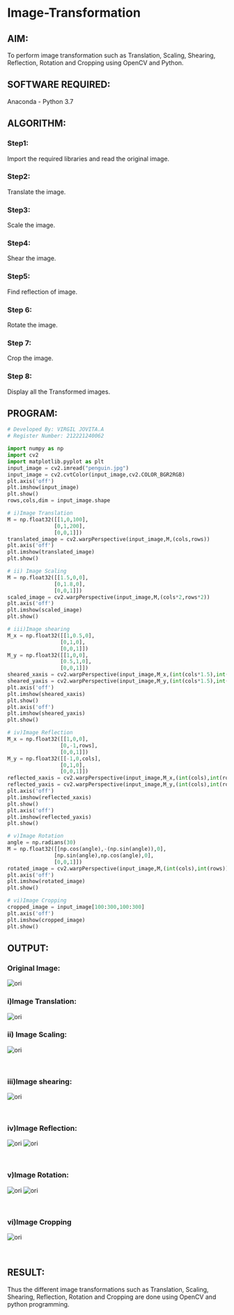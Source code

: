 # Image-Transformation
## AIM:
To perform image transformation such as Translation, Scaling, Shearing, Reflection, Rotation and Cropping using OpenCV and Python.

## SOFTWARE REQUIRED:
Anaconda - Python 3.7

## ALGORITHM:
### Step1:
Import the required libraries and read the original image.

### Step2:
Translate the image.

### Step3:
Scale the image.

### Step4:
Shear the image.

### Step5:
Find reflection of image.

### Step 6:
Rotate the image.

### Step 7:
Crop the image.

### Step 8:
Display all the Transformed images.

## PROGRAM:
```python
# Developed By: VIRGIL JOVITA.A
# Register Number: 212221240062

import numpy as np
import cv2
import matplotlib.pyplot as plt
input_image = cv2.imread("penguin.jpg")
input_image = cv2.cvtColor(input_image,cv2.COLOR_BGR2RGB)
plt.axis('off')
plt.imshow(input_image)
plt.show()
rows,cols,dim = input_image.shape

# i)Image Translation
M = np.float32([[1,0,100],
               [0,1,200],
               [0,0,1]])
translated_image = cv2.warpPerspective(input_image,M,(cols,rows))
plt.axis('off')
plt.imshow(translated_image)
plt.show()

# ii) Image Scaling
M = np.float32([[1.5,0,0],
               [0,1.8,0],
               [0,0,1]])
scaled_image = cv2.warpPerspective(input_image,M,(cols*2,rows*2))
plt.axis('off')
plt.imshow(scaled_image)
plt.show()

# iii)Image shearing
M_x = np.float32([[1,0.5,0],
                 [0,1,0],
                 [0,0,1]])
M_y = np.float32([[1,0,0],
                 [0.5,1,0],
                 [0,0,1]])
sheared_xaxis = cv2.warpPerspective(input_image,M_x,(int(cols*1.5),int(rows*1.5)))
sheared_yaxis = cv2.warpPerspective(input_image,M_y,(int(cols*1.5),int(rows*1.5)))
plt.axis('off')
plt.imshow(sheared_xaxis)
plt.show()
plt.axis('off')
plt.imshow(sheared_yaxis)
plt.show()

# iv)Image Reflection
M_x = np.float32([[1,0,0],
                 [0,-1,rows],
                 [0,0,1]])
M_y = np.float32([[-1,0,cols],
                 [0,1,0],
                 [0,0,1]])
reflected_xaxis = cv2.warpPerspective(input_image,M_x,(int(cols),int(rows)))
reflected_yaxis = cv2.warpPerspective(input_image,M_y,(int(cols),int(rows)))
plt.axis('off')
plt.imshow(reflected_xaxis)
plt.show()
plt.axis('off')
plt.imshow(reflected_yaxis)
plt.show()

# v)Image Rotation
angle = np.radians(30)
M = np.float32([[np.cos(angle),-(np.sin(angle)),0],
               [np.sin(angle),np.cos(angle),0],
               [0,0,1]])
rotated_image = cv2.warpPerspective(input_image,M,(int(cols),int(rows)))
plt.axis('off')
plt.imshow(rotated_image)
plt.show()

# vi)Image Cropping
cropped_image = input_image[100:300,100:300]
plt.axis('off')
plt.imshow(cropped_image)
plt.show()

```
## OUTPUT:
### Original Image: 
![ori](1.png)

### i)Image Translation:
![ori](2.png)


### ii) Image Scaling:
![ori](3.png)

<br>

### iii)Image shearing:
![ori](4.png)

<br>


### iv)Image Reflection:
![ori](7.png)
![ori](11.png)

<br>

### v)Image Rotation:
![ori](5.png)
![ori](6.png)

<br>

### vi)Image Cropping
![ori](8.png)

<br>


## RESULT: 
Thus the different image transformations such as Translation, Scaling, Shearing, Reflection, Rotation and Cropping are done using OpenCV and python programming.
